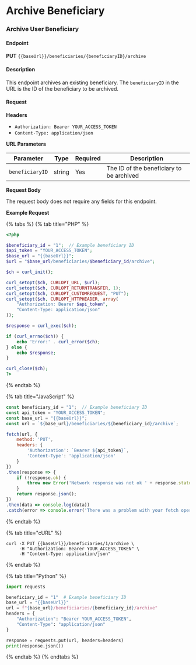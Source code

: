 # Archive Beneficiary

### Archive User Beneficiary

#### Endpoint

**PUT** `{{baseUrl}}/beneficiaries/{beneficiaryID}/archive`

#### Description

This endpoint archives an existing beneficiary. The `beneficiaryID` in the URL is the ID of the beneficiary to be archived.

#### Request

**Headers**

* `Authorization: Bearer YOUR_ACCESS_TOKEN`
* `Content-Type: application/json`

**URL Parameters**

| Parameter       | Type   | Required | Description                              |
| --------------- | ------ | -------- | ---------------------------------------- |
| `beneficiaryID` | string | Yes      | The ID of the beneficiary to be archived |

**Request Body**

The request body does not require any fields for this endpoint.

**Example Request**

{% tabs %}
{% tab title="PHP" %}
```php
<?php

$beneficiary_id = "1";  // Example beneficiary ID
$api_token = "YOUR_ACCESS_TOKEN";
$base_url = "{{baseUrl}}";
$url = "$base_url/beneficiaries/$beneficiary_id/archive";

$ch = curl_init();

curl_setopt($ch, CURLOPT_URL, $url);
curl_setopt($ch, CURLOPT_RETURNTRANSFER, 1);
curl_setopt($ch, CURLOPT_CUSTOMREQUEST, "PUT");
curl_setopt($ch, CURLOPT_HTTPHEADER, array(
    "Authorization: Bearer $api_token",
    "Content-Type: application/json"
));

$response = curl_exec($ch);

if (curl_errno($ch)) {
    echo 'Error:' . curl_error($ch);
} else {
    echo $response;
}

curl_close($ch);
?>

```
{% endtab %}

{% tab title="JavaScript" %}
```javascript
const beneficiary_id = "1";  // Example beneficiary ID
const api_token = "YOUR_ACCESS_TOKEN";
const base_url = "{{baseUrl}}";
const url = `${base_url}/beneficiaries/${beneficiary_id}/archive`;

fetch(url, {
    method: 'PUT',
    headers: {
        'Authorization': `Bearer ${api_token}`,
        'Content-Type': 'application/json'
    }
})
.then(response => {
    if (!response.ok) {
        throw new Error('Network response was not ok ' + response.statusText);
    }
    return response.json();
})
.then(data => console.log(data))
.catch(error => console.error('There was a problem with your fetch operation:', error));

```
{% endtab %}

{% tab title="cURL" %}
```markup
curl -X PUT {{baseUrl}}/beneficiaries/1/archive \
     -H "Authorization: Bearer YOUR_ACCESS_TOKEN" \
     -H "Content-Type: application/json"

```
{% endtab %}

{% tab title="Python" %}
```python
import requests

beneficiary_id = "1"  # Example beneficiary ID
base_url = "{{baseUrl}}"
url = f"{base_url}/beneficiaries/{beneficiary_id}/archive"
headers = {
    "Authorization": "Bearer YOUR_ACCESS_TOKEN",
    "Content-Type": "application/json"
}

response = requests.put(url, headers=headers)
print(response.json())

```
{% endtab %}
{% endtabs %}
